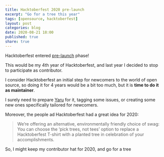```yaml
---
title: Hacktoberfest 2020 pre-launch
excerpt: "Go for a tree this year"
tags: [opensource, hacktoberfest]
layout: post
categories: blog
date: 2020-08-21 18:00
published: true
share: true
---
```



Hacktoberfest entered [pre-launch](https://hacktoberfest.digitalocean.com/?utm_medium=email&utm_source=hacktoberfest&utm_campaign=pre-launch_&utm_content=pp) phase!

This would be my 4th year of Hacktoberfest, and last year I decided to stop to participate as contributor.

I consider Hacktoberfest an initial step for newcomers to the world of open source, so doing it for 4 years would be a bit too much, but it is **time to do it as maintainer**.

I surely need to prepare [Yaru](https://github.com/ubuntu/yaru) for it, tagging some issues, or creating some new ones specifically tailored for newcomers.

Moreover, the people ad Hacktoberfest had a great idea for 2020:

> We’re offering an alternative, environmentally friendly choice of swag: You can choose the ‘pick trees, not tees’ option to replace a Hacktoberfest T-shirt with a planted tree in celebration of your accomplishments.

So, I might keep my contributor hat for 2020, and go for a tree
